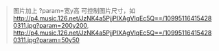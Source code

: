 
> 图片加上 ?param=宽y高 可控制图片尺寸，如 http://p4.music.126.net/JzNK4a5PjjPIXAgVlqEc5Q==/109951164154280311.jpg?param=200y200, http://p4.music.126.net/JzNK4a5PjjPIXAgVlqEc5Q==/109951164154280311.jpg?param=50y50


